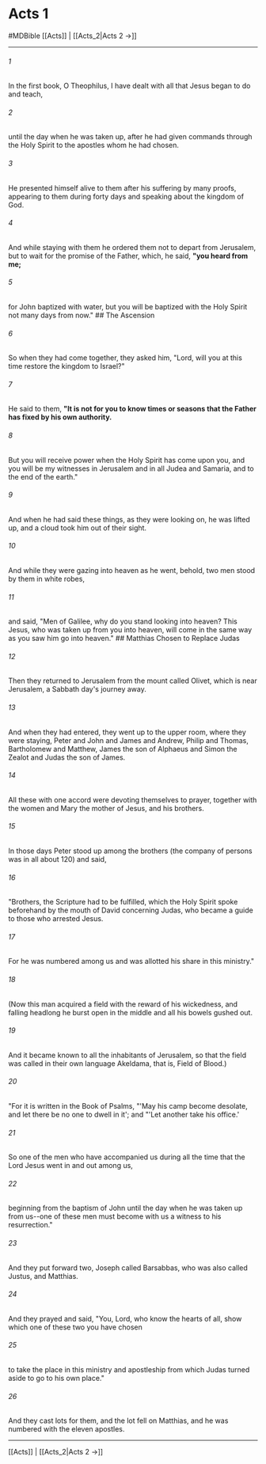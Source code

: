 # Acts 1
#MDBible
[[Acts]] | [[Acts_2|Acts 2 →]]

***

###### 1 
In the first book, O Theophilus, I have dealt with all that Jesus began to do and teach, 

###### 2 
until the day when he was taken up, after he had given commands through the Holy Spirit to the apostles whom he had chosen. 

###### 3 
He presented himself alive to them after his suffering by many proofs, appearing to them during forty days and speaking about the kingdom of God. 

###### 4 
And while staying with them he ordered them not to depart from Jerusalem, but to wait for the promise of the Father, which, he said, **"you heard from me;** 

###### 5 
for John baptized with water, but you will be baptized with the Holy Spirit not many days from now." ## The Ascension 

###### 6 
So when they had come together, they asked him, "Lord, will you at this time restore the kingdom to Israel?" 

###### 7 
He said to them, **"It is not for you to know times or seasons that the Father has fixed by his own authority.** 

###### 8 
But you will receive power when the Holy Spirit has come upon you, and you will be my witnesses in Jerusalem and in all Judea and Samaria, and to the end of the earth." 

###### 9 
And when he had said these things, as they were looking on, he was lifted up, and a cloud took him out of their sight. 

###### 10 
And while they were gazing into heaven as he went, behold, two men stood by them in white robes, 

###### 11 
and said, "Men of Galilee, why do you stand looking into heaven? This Jesus, who was taken up from you into heaven, will come in the same way as you saw him go into heaven." ## Matthias Chosen to Replace Judas 

###### 12 
Then they returned to Jerusalem from the mount called Olivet, which is near Jerusalem, a Sabbath day's journey away. 

###### 13 
And when they had entered, they went up to the upper room, where they were staying, Peter and John and James and Andrew, Philip and Thomas, Bartholomew and Matthew, James the son of Alphaeus and Simon the Zealot and Judas the son of James. 

###### 14 
All these with one accord were devoting themselves to prayer, together with the women and Mary the mother of Jesus, and his brothers. 

###### 15 
In those days Peter stood up among the brothers (the company of persons was in all about 120) and said, 

###### 16 
"Brothers, the Scripture had to be fulfilled, which the Holy Spirit spoke beforehand by the mouth of David concerning Judas, who became a guide to those who arrested Jesus. 

###### 17 
For he was numbered among us and was allotted his share in this ministry." 

###### 18 
(Now this man acquired a field with the reward of his wickedness, and falling headlong he burst open in the middle and all his bowels gushed out. 

###### 19 
And it became known to all the inhabitants of Jerusalem, so that the field was called in their own language Akeldama, that is, Field of Blood.) 

###### 20 
"For it is written in the Book of Psalms, "'May his camp become desolate, and let there be no one to dwell in it'; and "'Let another take his office.' 

###### 21 
So one of the men who have accompanied us during all the time that the Lord Jesus went in and out among us, 

###### 22 
beginning from the baptism of John until the day when he was taken up from us--one of these men must become with us a witness to his resurrection." 

###### 23 
And they put forward two, Joseph called Barsabbas, who was also called Justus, and Matthias. 

###### 24 
And they prayed and said, "You, Lord, who know the hearts of all, show which one of these two you have chosen 

###### 25 
to take the place in this ministry and apostleship from which Judas turned aside to go to his own place." 

###### 26 
And they cast lots for them, and the lot fell on Matthias, and he was numbered with the eleven apostles. 

***

[[Acts]] | [[Acts_2|Acts 2 →]]
